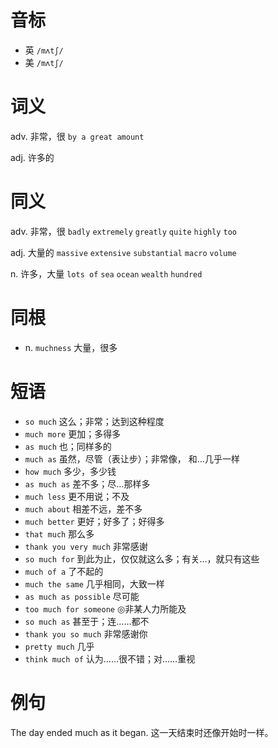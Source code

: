 # 音标

- 英 `/mʌtʃ/`
- 美 `/mʌtʃ/`

# 词义

adv. 非常，很
`by a great amount`

adj. 许多的


# 同义

adv. 非常，很
`badly` `extremely` `greatly` `quite` `highly` `too`

adj. 大量的
`massive` `extensive` `substantial` `macro` `volume`

n. 许多，大量
`lots of` `sea` `ocean` `wealth` `hundred`

# 同根

- n. `muchness` 大量，很多

# 短语

- `so much` 这么；非常；达到这种程度
- `much more` 更加；多得多
- `as much` 也；同样多的
- `much as` 虽然，尽管（表让步）；非常像， 和…几乎一样
- `how much` 多少，多少钱
- `as much as` 差不多；尽…那样多
- `much less` 更不用说；不及
- `much about` 相差不远，差不多
- `much better` 更好；好多了；好得多
- `that much` 那么多
- `thank you very much` 非常感谢
- `so much for` 到此为止，仅仅就这么多；有关…，就只有这些
- `much of a` 了不起的
- `much the same` 几乎相同，大致一样
- `as much as possible` 尽可能
- `too much for someone` ◎非某人力所能及
- `so much as` 甚至于；连……都不
- `thank you so much` 非常感谢你
- `pretty much` 几乎
- `think much of` 认为……很不错；对……重视

# 例句

The day ended much as it began.
这一天结束时还像开始时一样。


